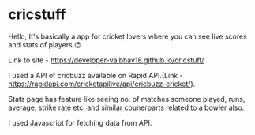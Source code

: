 # cricstuff
Hello, It's basically a app for cricket lovers where you can see live scores and stats of players.😍

Link to site - https://developer-vaibhav18.github.io/cricstuff/

I used a API of cricbuzz available on Rapid API.(Link - https://rapidapi.com/cricketapilive/api/cricbuzz-cricket/).

Stats page has feature like seeing no. of matches someone played, runs, average, strike rate etc. and similar counerparts related to a bowler also.

I used Javascript for fetching data from API.

